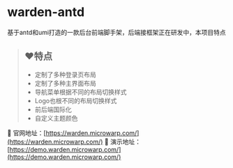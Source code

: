 # warden-antd
基于antd和umi打造的一款后台前端脚手架，后端接框架正在研发中，本项目特点

> ## ❤️特点
> - 定制了多种登录页布局
> - 定制了多种主界面布局
> - 导航菜单根据不同的布局切换样式
> - Logo也根不同的布局切换样式
> - 前后端国际化
> - 自定义主题颜色

💚 官网地址：[https://warden.microwarp.com/](https://warden.microwarp.com/)
💚 演示地址：[https://demo.warden.microwarp.com/](https://demo.warden.microwarp.com/)
